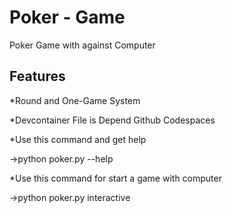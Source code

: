 # Poker - Game

Poker Game with against Computer


## Features

*Round and One-Game System

*Devcontainer File is Depend Github Codespaces

*Use this command and get help

->python poker.py --help

*Use this command for start a game with computer

->python poker.py interactive
